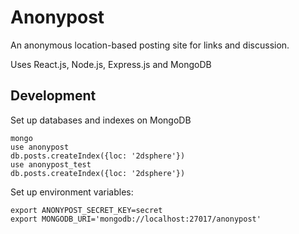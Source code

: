 # Anonypost

An anonymous location-based posting site for links and discussion.

Uses React.js, Node.js, Express.js and MongoDB

## Development

Set up databases and indexes on MongoDB

```
mongo
use anonypost
db.posts.createIndex({loc: '2dsphere'})
use anonypost_test
db.posts.createIndex({loc: '2dsphere'})
```

Set up environment variables:

```
export ANONYPOST_SECRET_KEY=secret
export MONGODB_URI='mongodb://localhost:27017/anonypost'
```
